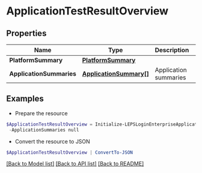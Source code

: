 # ApplicationTestResultOverview
## Properties

Name | Type | Description | Notes
------------ | ------------- | ------------- | -------------
**PlatformSummary** | [**PlatformSummary**](PlatformSummary.md) |  | [optional] 
**ApplicationSummaries** | [**ApplicationSummary[]**](ApplicationSummary.md) | Application summaries | [optional] 

## Examples

- Prepare the resource
```powershell
$ApplicationTestResultOverview = Initialize-LEPSLoginEnterpriseApplicationTestResultOverview  -PlatformSummary null `
 -ApplicationSummaries null
```

- Convert the resource to JSON
```powershell
$ApplicationTestResultOverview | ConvertTo-JSON
```

[[Back to Model list]](../README.md#documentation-for-models) [[Back to API list]](../README.md#documentation-for-api-endpoints) [[Back to README]](../README.md)

